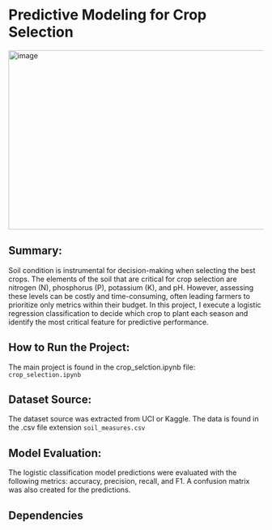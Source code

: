 # Predictive Modeling for Crop Selection

<img width="530" height="354" alt="image" src="https://github.com/user-attachments/assets/b7bdb1eb-de96-42cf-a8fc-e6293d443868" />

## Summary: 
Soil condition is instrumental for decision-making when selecting the best crops. The elements of the soil that are critical for crop selection are nitrogen (N), phosphorus (P), potassium (K), and pH. However, assessing these levels can be costly and time-consuming, often leading farmers to prioritize only metrics within their budget. In this project, I execute a logistic regression classification to decide which crop to plant each season and identify the most critical feature for predictive performance. 

## How to Run the Project: 
The main project is found in the crop_selction.ipynb file: `crop_selection.ipynb`

## Dataset Source:
The dataset source was extracted from UCI or Kaggle. The data is found in the .csv file extension `soil_measures.csv`

## Model Evaluation:
The logistic classification model predictions were evaluated with the following metrics: accuracy, precision, recall, and F1. A confusion matrix was also created for the predictions.

## Dependencies


